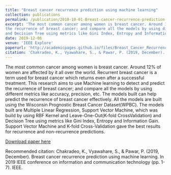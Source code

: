 ```yaml
---
title: "Breast cancer recurrence prediction using machine learning"
collection: publications
permalink: /publication/2010-10-01-Breast-cancer-recurrence-prediction-using-machine-learning
excerpt: 'The most common cancer among women is breast cancer. Around 12% of women are affected by it all over the world. Recurrent breast cancer is a term used for breast cancer which returns even after a successful treatment. This research aims to use Machine learning to detect and predict
the recurrence of breast cancer; and compare all the models by using different metrics like accuracy, precision, etc. The models built can help predict the recurrence of breast cancer effectively. All the models are built using the Wisconsin Prognostic Breast Cancer Dataset(WPBC). The models built are Multiple Linear Regression, Support Vector Machine, which was build by using RBF Kernel and Leave-One-Out(K-fold CrossValidation)
and Decision Tree using metrics like Gini Index, Entropy and Information Gain. Support Vector Machine and K-fold Cross-Validation gave the best results for recurrence and non-recurrence predictions.'
date: 2019-12-06
venue: 'IEEE Explore'
paperurl: 'http://academicpages.github.io/files/Breast_Cancer_Recurrence_Prediction_using_Machine_Learning.pdf'
citation: 'Chakradeo, K., Vyawahare, S., & Pawar, P. (2019, December). Breast cancer recurrence prediction using machine learning. In 2019 IEEE conference on information and communication technology (pp. 1-7). IEEE.'
---
```

The most common cancer among women is breast cancer. Around 12% of women are affected by it all over the world. Recurrent breast cancer is a term used for breast cancer which returns even after a successful treatment. This research aims to use Machine learning to detect and predict
the recurrence of breast cancer; and compare all the models by using different metrics like accuracy, precision, etc. The models built can help predict the recurrence of breast cancer effectively. All the models are built using the Wisconsin Prognostic Breast Cancer Dataset(WPBC). The models built are Multiple Linear Regression, Support Vector Machine, which was build by using RBF Kernel and Leave-One-Out(K-fold CrossValidation)
and Decision Tree using metrics like Gini Index, Entropy and Information Gain. Support Vector Machine and K-fold Cross-Validation gave the best results for recurrence and non-recurrence predictions.

[Download paper here](http://academicpages.github.io/files/Breast_Cancer_Recurrence_Prediction_using_Machine_Learning.pdf)

Recommended citation: Chakradeo, K., Vyawahare, S., & Pawar, P. (2019, December). Breast cancer recurrence prediction using machine learning. In 2019 IEEE conference on information and communication technology (pp. 1-7). IEEE.